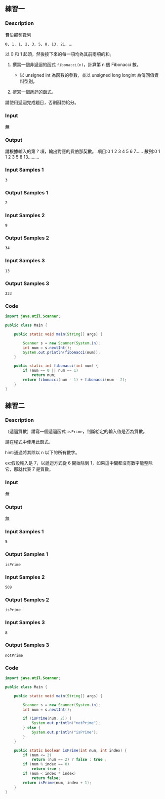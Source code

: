 ## 練習一

### Description
費伯那契數列

```
0, 1, 1, 2, 3, 5, 8, 13, 21, …
```

以 0 和 1 起頭，然後接下來的每一項均為其前兩項的和。

1. 撰寫一個非遞迴的函式 `fibonacci(n)`，計算第 n 個 Fibonacci 數。
   - 以 unsigned int 為函數的參數，並以 unsigned long longint 為傳回值資料型別。

2. 撰寫一個遞迴的函式。

請使用遞迴完成題目，否則斟酌給分。

### Input
無

### Output
請根據輸入的第 ? 項，輸出對應的費伯那契數。
項目:0 1 2 3 4 5 6 7......
數列:0 1 1 2 3 5 8 13.........

### Input Samples 1
```
3
```

### Output Samples 1
```
2
```

### Input Samples 2
```
9
```

### Output Samples 2
```
34
```

### Input Samples 3
```
13
```

### Output Samples 3
```
233
```

### Code
```java
import java.util.Scanner;

public class Main {

    public static void main(String[] args) {

        Scanner s = new Scanner(System.in);
        int num = s.nextInt();
        System.out.println(fibonacci(num));
    }

    public static int fibonacci(int num) {
        if (num == 0 || num == 1)
            return num;
        return fibonacci(num - 1) + fibonacci(num - 2);
    }
}
```

## 練習二

### Description
（遞迴質數）請寫一個遞迴函式 `isPrime`，判斷給定的輸入值是否為質數。

請在程式中使用此函式。

hint:通過將其除以 n 以下的所有數字。

ex:假設輸入是 7，以遞迴方式從 6 開始除到 1，如果這中間都沒有數字能整除它，那就代表 7 是質數。

### Input
無

### Output
無

### Input Samples 1
```
5
```

### Output Samples 1
```
isPrime
```

### Input Samples 2
```
509
```

### Output Samples 2
```
isPrime
```

### Input Samples 3
```
8
```

### Output Samples 3
```
notPrime
```

### Code
```java
import java.util.Scanner;

public class Main {

    public static void main(String[] args) {

        Scanner s = new Scanner(System.in);
        int num = s.nextInt();

        if (isPrime(num, 2)) {
            System.out.println("notPrime");
        } else {
            System.out.println("isPrime");
        }
    }

    public static boolean isPrime(int num, int index) {
        if (num <= 2)
            return (num == 2) ? false : true ;
        if (num % index == 0)
            return true ;
        if (num < index * index)
            return false;
        return isPrime(num, index + 1);
    }
}
```
